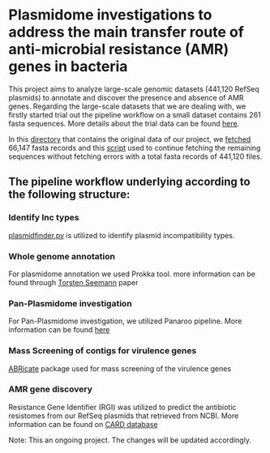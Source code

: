 # Plasmidome investigations to address the main transfer route of anti-microbial resistance (AMR) genes in bacteria

This project aims to analyze large-scale genomic datasets (441,120 RefSeq plasmids) to annotate and discover the presence and absence of AMR genes. Regarding the large-scale datasets that we are dealing with, we firstly started trial out the pipeline workflow on a small dataset contains 261 fasta sequences. More details about the trial data can be found [here](https://github.com/IbrahimElzahaby/Erasmus_MC_Internship/tree/1f1734ae406ae491c1f0a07d1fbf759891fded06/dummy_data).

In this [directory](https://github.com/IbrahimElzahaby/Erasmus_MC_Internship/tree/1f1734ae406ae491c1f0a07d1fbf759891fded06/original_data) that contains the original data of our project, we [fetched](https://github.com/IbrahimElzahaby/Erasmus_MC_Internship/blob/1f1734ae406ae491c1f0a07d1fbf759891fded06/original_data/retrieve_fasta.py) 66,147 fasta records and this [script](https://github.com/IbrahimElzahaby/Erasmus_MC_Internship/blob/1f1734ae406ae491c1f0a07d1fbf759891fded06/original_data/progress_fasta.py) used to continue fetching the remaining sequences without fetching errors with a total fasta records of 441,120 files.


## The pipeline workflow underlying according to the following structure:

### Identify Inc types

[plasmidfinder.py](https://bitbucket.org/genomicepidemiology/plasmidfinder/src/master/README.md) is utilized to identify plasmid incompatibility types.


### Whole genome annotation

For plasmidome annotation we used Prokka tool. more information can be found through [Torsten Seemann](https://doi.org/10.1093/bioinformatics/btu153) paper


### Pan-Plasmidome investigation

For Pan-Plasmidome investigation, we utilized Panaroo pipeline. More information can be found [here](https://doi.org/10.1186/s13059-020-02090-4)


### Mass Screening of contigs for virulence genes

[ABRicate](https://github.com/tseemann/abricate) package used for mass screening of the virulence genes


### AMR gene discovery

Resistance Gene Identifier (RGI) was utilized to predict the antibiotic resistomes from our RefSeq plasmids that retrieved from NCBI. More information can be found on [CARD database](https://doi.org/10.1093/nar/gkz935)



Note: This an ongoing project. The changes will be updated accordingly.
